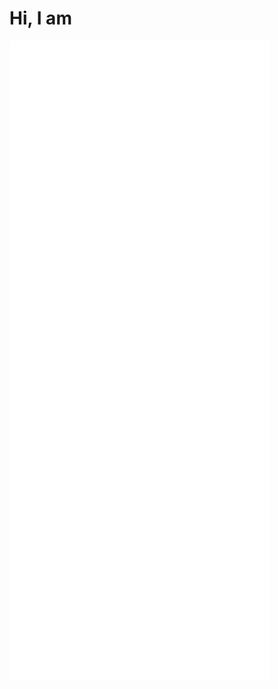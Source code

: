 # Hi, I am

![GitHub Metrics](github-metrics.svg)
<!--
# https://github.com/lowlighter/metrics/blob/master/.github/readme/partials/documentation/setup/action.md
-->

<!--
- 🔭 I’m currently working on ... open source/data research projects
- 🌱 I’m currently learning ... python
- 💬 Ask me about ... sailing
- 😄 Pronouns: ... he/him
- ⚡ Fun fact: ... if it's warm, I like to wear my socks half-off.

-->
<!--

<a href="https://github.com/">
  <img align="center" src="https://github-readme-stats.vercel.app/api?username=nailend&repo=convoychat)" />
</a>


<a href="https://github.com/">
  <img align="center" src="https://github-readme-stats.vercel.app/api/top-langs/?username=nailend&layout=compact&repo=convoychat" />
</a>


**nailend/nailend** is a ✨ _special_ ✨ repository because its `README.md` (this file) appears on your GitHub profile.

Here are some ideas to get you started:

- 🔭 I’m currently working on ...
- 🌱 I’m currently learning ...
- 👯 I’m looking to collaborate on ...
- 🤔 I’m looking for help with ...
- 💬 Ask me about ...
- 📫 How to reach me: ...
- 😄 Pronouns: ...
- ⚡ Fun fact: ...
-->
